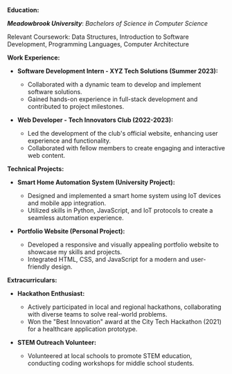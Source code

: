 **Education:**

**_Meadowbrook University_**: _Bachelors of Science in Computer Science_

Relevant Coursework: Data Structures, Introduction to Software Development, Programming Languages, Computer Architecture

**Work Experience:**
- **Software Development Intern - XYZ Tech Solutions (Summer 2023):**
   - Collaborated with a dynamic team to develop and implement software solutions.
   - Gained hands-on experience in full-stack development and contributed to project milestones.

- **Web Developer - Tech Innovators Club (2022-2023):**
   - Led the development of the club's official website, enhancing user experience and functionality.
   - Collaborated with fellow members to create engaging and interactive web content.

**Technical Projects:**
- **Smart Home Automation System (University Project):**
   - Designed and implemented a smart home system using IoT devices and mobile app integration.
   - Utilized skills in Python, JavaScript, and IoT protocols to create a seamless automation experience.

- **Portfolio Website (Personal Project):**
   - Developed a responsive and visually appealing portfolio website to showcase my skills and projects.
   - Integrated HTML, CSS, and JavaScript for a modern and user-friendly design.

**Extracurriculars:**
- **Hackathon Enthusiast:**
   - Actively participated in local and regional hackathons, collaborating with diverse teams to solve real-world problems.
   - Won the "Best Innovation" award at the City Tech Hackathon (2021) for a healthcare application prototype.

- **STEM Outreach Volunteer:**
   - Volunteered at local schools to promote STEM education, conducting coding workshops for middle school students.

